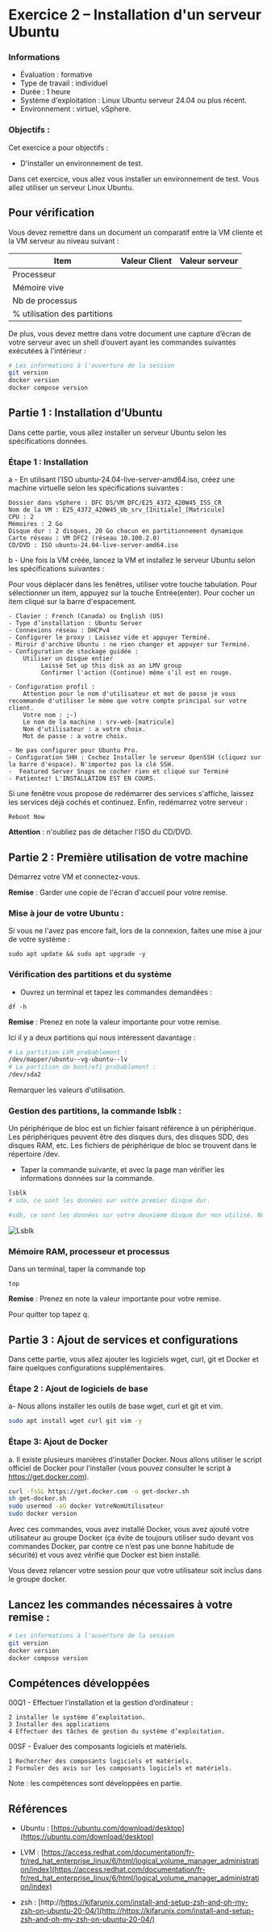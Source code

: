 # Exercice 2 – Installation d'un serveur Ubuntu

### Informations
- Évaluation : formative
- Type de travail : individuel
- Durée : 1 heure
- Système d'exploitation : Linux Ubuntu serveur 24.04 ou plus récent.
- Environnement : virtuel, vSphere.

### Objectifs :

Cet exercice a pour objectifs :  

- D'installer un environnement de test. 

Dans cet exercice, vous allez vous installer un environnement de test. Vous allez utiliser un serveur Linux Ubuntu.

## Pour vérification

Vous devez remettre dans un document un comparatif entre la VM cliente et la VM serveur au niveau suivant :  

| Item |    Valeur Client   | Valeur serveur|
| ---- |    -------------   | ---------------|
|Processeur |||
|Mémoire vive |||
|Nb de processus |||
|% utilisation des partitions|||

De plus, vous devez mettre dans votre document une capture d’écran de votre serveur avec un shell d’ouvert ayant les commandes suivantes exécutées à l'intérieur :

```bash
# Les informations à l'ouverture de la session 
git version
docker version
docker compose version
```

## Partie 1 : Installation d’Ubuntu 
Dans cette partie, vous allez installer un serveur Ubuntu selon les spécifications données.

### Étape 1 : Installation

a - En utilisant l’ISO ubuntu-24.04-live-server-amd64.iso, créez une machine virtuelle selon les spécifications suivantes :

    Dossier dans vSphere : DFC DS/VM DFC/E25_4372_420W45_ISS_CR  
    Nom de la VM : E25_4372_420W45_Ub_srv_[Initiale]_[Matricule]
    CPU : 2
    Mémoires : 2 Go
    Disque dur : 2 disques, 20 Go chacun en partitionnement dynamique 
    Carte réseau : VM DFC2 (réseau 10.100.2.0)
    CD/DVD : ISO ubuntu-24.04-live-server-amd64.iso
    

b -	Une fois la VM créée, lancez la VM et installez le serveur Ubuntu selon les spécifications suivantes :
    
Pour vous déplacer dans les fenêtres, utiliser votre touche tabulation. Pour sélectionner un item, appuyez sur la touche Entrée(enter). Pour cocher un item cliqué sur la barre d'espacement.

    - Clavier : French (Canada) ou English (US)
    - Type d’installation : Ubuntu Server
    - Connexions réseau : DHCPv4
    - Configurer le proxy : Laissez vide et appuyer Terminé.
    - Miroir d'archive Ubuntu : ne rien changer et appuyer sur Terminé.
    - Configuration de stockage guidée :
        Utiliser un disque entier
             Laissé Set up this disk as an LMV group
             Confirmer l'action (Continue) même s’il est en rouge.

	- Configuration profil :
        Attention pour le nom d'utilisateur et mot de passe je vous recommande d'utiliser le même que votre compte principal sur votre client.
        Votre nom : ;-)
        Le nom de la machine : srv-web-[matricule]
        Nom d'utilisateur : a votre choix.
        Mot de passe : a votre choix.

	- Ne pas configurer pour Ubuntu Pro.	
	- Configuration SHH : Cochez Installer le serveur OpenSSH (cliquez sur la barre d'espace). N'importez pas la clé SSH.  
	-  Featured Server Snaps ne cocher rien et cliqué sur Terminé
	- Patientez! L'INSTALLATION EST EN COURS.
 
 
Si une fenêtre vous propose de redémarrer des services s'affiche, laissez les services déjà cochés et continuez. Enfin, redémarrez votre serveur&nbsp;:

```
Reboot Now
```

**Attention** : n'oubliez pas de détacher l'ISO du CD/DVD.  

## Partie 2 : Première utilisation de votre machine

Démarrez votre VM et connectez-vous.

**Remise** : Garder une copie de l'écran d'accueil pour votre remise.

### Mise à jour de votre Ubuntu :

Si vous ne l'avez pas encore fait, lors de la connexion, faites une mise à jour de votre système : 

```
sudo apt update && sudo apt upgrade -y
```

### Vérification des partitions et du système

- Ouvrez un terminal et tapez les commandes demandées :

```
df -h
```

**Remise** : Prenez en note la valeur importante pour votre remise.

Ici il y a deux partitions qui nous intéressent davantage :

```bash
# La partition LVM probablement : 
/dev/mapper/ubuntu--vg-ubuntu--lv
# La partition de boot/efi probablement :
/dev/sda2
```

Remarquer les valeurs d'utilisation.


### Gestion des partitions, la commande lsblk :

Un périphérique de bloc est un fichier faisant référence à un périphérique. Les périphériques peuvent être des disques durs, des disques SDD, des disques RAM, etc. Les fichiers de périphérique de bloc se trouvent dans le répertoire /dev.

-  Taper la commande suivante, et avec la page man vérifier les informations données sur la commande.

```bash
lsblk
# sda, ce sont les données sur votre premier disque dur.

#sdb, ce sont les données sur votre deuxième disque dur non utilisé. Nous allons le configurer dans un autre exercice.
```

![Lsblk](../images/lsblk.jpg)



### Mémoire RAM, processeur et processus

Dans un terminal, taper la commande top

```
top 
```

**Remise** : Prenez en note la valeur importante pour votre remise.

Pour quitter top tapez q.

## Partie 3 : Ajout de services et configurations

Dans cette partie, vous allez ajouter les logiciels wget, curl, git et Docker et faire quelques configurations supplémentaires.


### Étape 2 : Ajout de logiciels de base

a- Nous allons installer les outils de base wget, curl et git et vim.

```bash
sudo apt install wget curl git vim -y
```

### Étape 3: Ajout de Docker
a.	Il existe plusieurs manières d’installer Docker. Nous allons utiliser le script officiel de Docker pour l’installer (vous pouvez consulter le script à https://get.docker.com).

```bash
curl -fsSL https://get.docker.com -o get-docker.sh
sh get-docker.sh
sudo usermod -aG docker VotreNomUtilisateur
sudo docker version 
```

Avec ces commandes, vous avez installé Docker, vous avez ajouté votre utilisateur au groupe Docker (ça évite de toujours utiliser sudo devant vos commandes Docker, par contre ce n’est pas une bonne habitude de sécurité) et vous avez vérifié que Docker est bien installé.

Vous devez relancer votre session  pour que votre utilisateur soit inclus dans le groupe docker.

## Lancez les commandes nécessaires à votre remise :

```bash
# Les informations à l'ouverture de la session 
git version
docker version
docker compose version
```

## Compétences développées


00Q1 - Effectuer l’installation et la gestion d’ordinateur :

    2 installer le système d’exploitation.
    3 Installer des applications
    4 Effectuer des tâches de gestion du système d’exploitation.

00SF - Évaluer des composants logiciels et matériels.

    1 Rechercher des composants logiciels et matériels.
    2 Formuler des avis sur les composants logiciels et matériels.

Note : les compétences sont développées en partie.

## Références
- Ubuntu : [https://ubuntu.com/download/desktop](https://ubuntu.com/download/desktop)

- LVM : [https://access.redhat.com/documentation/fr-fr/red_hat_enterprise_linux/6/html/logical_volume_manager_administration/index](https://access.redhat.com/documentation/fr-fr/red_hat_enterprise_linux/6/html/logical_volume_manager_administration/index)

- zsh : [http://https://kifarunix.com/install-and-setup-zsh-and-oh-my-zsh-on-ubuntu-20-04/](http://https://kifarunix.com/install-and-setup-zsh-and-oh-my-zsh-on-ubuntu-20-04/) 
